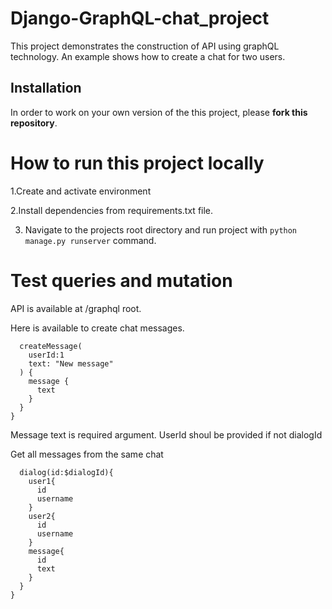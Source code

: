 Django-GraphQL-chat_project
=============

This project demonstrates the construction of API using graphQL technology. An example shows how to create a chat for two users.

## Installation ##

In order to work on your own version of the this project, please **fork this repository**.

How to run this project locally
=============================

1.Create and activate environment

2.Install dependencies from requirements.txt file.

3. Navigate to the projects root directory and run project with `python manage.py runserver` command.



Test queries and mutation
=============================

API is available at /graphql root.

Here is available to create chat messages. 

```mutation{
  createMessage(
    userId:1
    text: "New message"
  ) {
    message {
      text
    }
  }
}
```

Message text is required argument. UserId shoul be provided if not dialogId


Get all messages from the same chat

```query{
  dialog(id:$dialogId){
    user1{
      id
      username
    }
    user2{
      id
      username
    }
    message{
      id
      text
    }
  }
}
```
